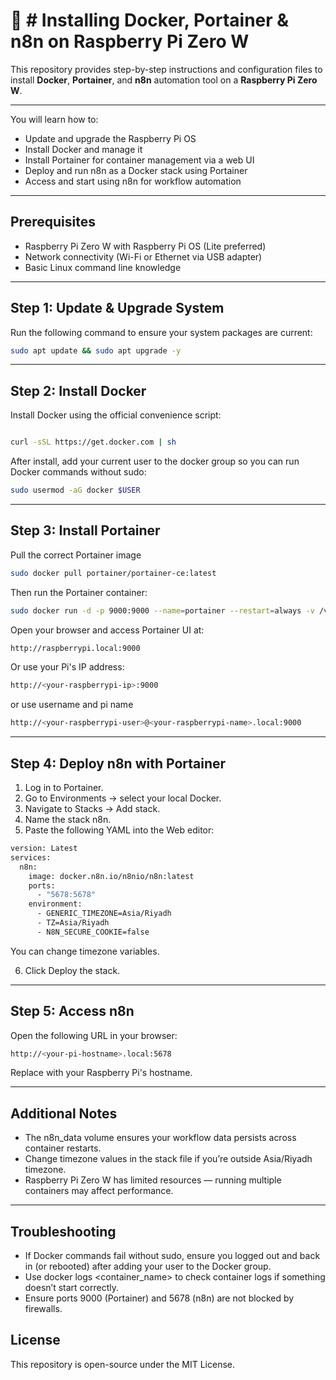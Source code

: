 # 🐳 # Installing Docker, Portainer & n8n on Raspberry Pi Zero W

This repository provides step-by-step instructions and configuration files to install **Docker**, **Portainer**, and **n8n** automation tool on a **Raspberry Pi Zero W**.

---

You will learn how to:
- Update and upgrade the Raspberry Pi OS  
- Install Docker and manage it 
- Install Portainer for container management via a web UI  
- Deploy and run n8n as a Docker stack using Portainer  
- Access and start using n8n for workflow automation  

---

## Prerequisites

- Raspberry Pi Zero W with Raspberry Pi OS (Lite preferred)  
- Network connectivity (Wi-Fi or Ethernet via USB adapter)  
- Basic Linux command line knowledge

---

## Step 1: Update & Upgrade System

Run the following command to ensure your system packages are current:

```bash
sudo apt update && sudo apt upgrade -y

```

---
## Step 2: Install Docker

Install Docker using the official convenience script:

```bash

curl -sSL https://get.docker.com | sh
```
After install, add your current user to the docker group so you can run Docker commands without sudo:

```bash
sudo usermod -aG docker $USER
```
---

## Step 3: Install Portainer

Pull the correct Portainer image 

```bash
sudo docker pull portainer/portainer-ce:latest
```
Then run the Portainer container:

```bash
sudo docker run -d -p 9000:9000 --name=portainer --restart=always -v /var/run/docker.sock:/var/run/docker.sock -v portainer_data:/data portainer/portainer-ce:latest
```

Open your browser and access Portainer UI at:

```bash
http://raspberrypi.local:9000
```
Or use your Pi's IP address:
```bash
http://<your-raspberrypi-ip>:9000
```
or use username and pi name
```bash
http://<your-raspberrypi-user>@<your-raspberrypi-name>.local:9000
```
---

## Step 4: Deploy n8n with Portainer

1. Log in to Portainer.
2. Go to Environments → select your local Docker.
3. Navigate to Stacks → Add stack.
4. Name the stack n8n.
5. Paste the following YAML into the Web editor:

```bash
version: Latest
services:
  n8n:
    image: docker.n8n.io/n8nio/n8n:latest
    ports:
      - "5678:5678"
    environment:
      - GENERIC_TIMEZONE=Asia/Riyadh
      - TZ=Asia/Riyadh
      - N8N_SECURE_COOKIE=false
```
You can change timezone variables.

6. Click Deploy the stack.

---

## Step 5: Access n8n

Open the following URL in your browser:
```bash
http://<your-pi-hostname>.local:5678
```
Replace <your-pi-hostname> with your Raspberry Pi's hostname.

---

## Additional Notes

- The n8n_data volume ensures your workflow data persists across container restarts.
- Change timezone values in the stack file if you’re outside Asia/Riyadh timezone.
- Raspberry Pi Zero W has limited resources — running multiple containers may affect performance.

---

## Troubleshooting

- If Docker commands fail without sudo, ensure you logged out and back in (or rebooted) after adding your user to the Docker group.
- Use docker logs <container_name> to check container logs if something doesn’t start correctly.
- Ensure ports 9000 (Portainer) and 5678 (n8n) are not blocked by firewalls.

## License
This repository is open-source under the MIT License.

